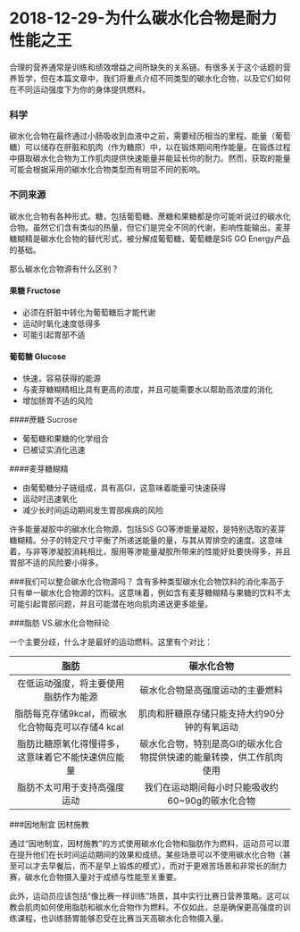 # 2018-12-29-为什么碳水化合物是耐力性能之王



合理的营养通常是训练和绩效增益之间所缺失的关系链。有很多关于这个话题的营养哲学，但在本篇文章中，我们将重点介绍不同类型的碳水化合物，以及它们如何在不同运动强度下为你的身体提供燃料。

### 科学
碳水化合物在最终通过小肠吸收到血液中之前，需要经历相当的里程。能量（葡萄糖）可以储存在肝脏和肌肉（作为糖原）中，以在锻炼期间用作能量。在锻炼过程中摄取碳水化合物为工作肌肉提供快速能量并能延长你的耐力。然而，获取的能量可能会根据采用的碳水化合物类型而有明显不同的影响。

### 不同来源
碳水化合物有各种形式。糖，包括葡萄糖、蔗糖和果糖都是你可能听说过的碳水化合物。虽然它们含有类似的热量，但它们是完全不同的代谢，影响性能输出。麦芽糖糊精是碳水化合物的替代形式，被分解成葡萄糖，葡萄糖是SiS GO Energy产品的基础。

那么碳水化合物源有什么区别？

#### 果糖 Fructose
* 必须在肝脏中转化为葡萄糖后才能代谢
* 运动时氧化速度低得多
* 可能引起胃部不适

#### 葡萄糖 Glucose
* 快速，容易获得的能源
* 与麦芽糖糊精相比具有更高的浓度，并且可能需要水以帮助高浓度的消化
* 增加肠胃不适的风险

####蔗糖 Sucrose
* 葡萄糖和果糖的化学组合
* 已被证实消化迅速

####麦芽糖糊精
* 由葡萄糖分子链组成，具有高GI，这意味着能量可快速获得
* 运动时迅速氧化
* 减少长时间运动期间发生胃部疾病的风险

许多能量凝胶中的碳水化合物源，包括SiS GO等渗能量凝胶，是特别选取的麦芽糖糊精。分子的特定尺寸平衡了所递送能量的量，与其从胃排空的速度。这意味着，与非等渗凝胶消耗相比，服用等渗能量凝胶所带来的性能好处要快得多，并且胃部不适的风险要小得多。

###我们可以整合碳水化合物源吗？
含有多种类型碳水化合物饮料的消化率高于只有单一碳水化合物源的饮料。这意味着，例如含有麦芽糖糊精与果糖的饮料不太可能引起胃部问题，并且可能潜在地向肌肉递送更多能量。

###脂肪 VS.碳水化合物辩论

一个主要分歧，什么才是最好的运动燃料。这里有个对比：

|脂肪|碳水化合物|
|:------:|:--------------:|
|在低运动强度，将主要使用脂肪作为能源|碳水化合物是高强度运动的主要燃料|
|脂肪每克存储9kcal，而碳水化合物每克可以存储4 kcal|肌肉和肝糖原存储只能支持大约90分钟的有氧运动|
|脂肪比糖原氧化得慢得多，这意味着它不能快速供应能量|碳水化合物，特别是高GI的碳水化合物提供快速的能量转换，供工作肌肉使用|
|脂肪不太可用于支持高强度运动|我们在运动期间每小时只能吸收约60~90g的碳水化合物|

###因地制宜 因材施教

通过“因地制宜，因材施教”的方式使用碳水化合物和脂肪作为燃料，运动员可以潜在提升他们在长时间运动期间的效果和成绩。某些场景可以不使用碳水化合物（甚至可以才去早餐后，而不是早上锻炼的模式），而对于更艰苦场景和非常长的耐力赛，碳水化合物摄入量对于成绩与性能至关重要。

此外，运动员应该包括“像比赛一样训练”场景，其中实行比赛日营养策略。这可以教会肌肉如何使用脂肪和碳水化合物作为燃料。不仅如此，总是确保更高强度的训练课程，也训练肠胃能够忍受在比赛当天高碳水化合物摄入量。
